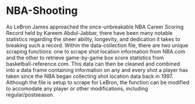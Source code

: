# NBA-Shooting

As LeBron James approached the once-unbreakable NBA Career Scoring Record held by Kareem Abdul-Jabbar, there have been many notable statistics regarding the sheer ability, longevity, and dedication it takes to breaking such a record. Within the data-collection file, there are two unique scraping functions: one to scrape shot location information from NBA.com and the other to retrieve game-by-game box score statistics from basketball-reference.com. This data can then be cleaned and combined into a data frame containing information on any and every shot a player has taken since the NBA began collecting shot location data back in 1997. Although the file is setup to scrape for LeBron, the function can be modified to accomodate any player or other modifications, including regular/postseason. 
